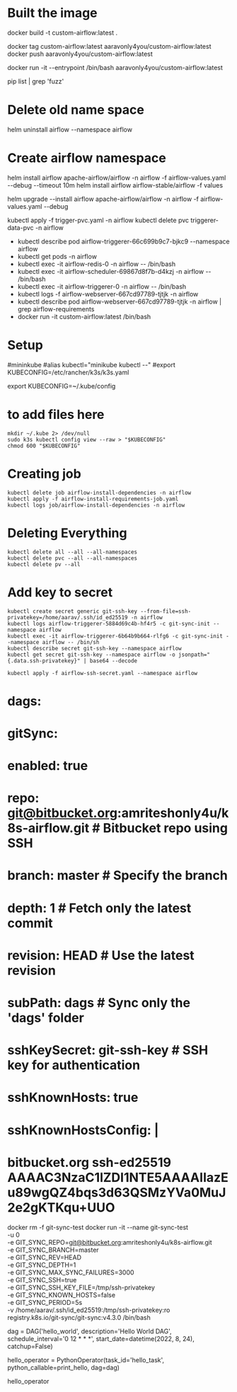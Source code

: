 
# Built the image
docker build -t custom-airflow:latest .


docker tag custom-airflow:latest aaravonly4you/custom-airflow:latest
docker push aaravonly4you/custom-airflow:latest

docker run -it --entrypoint /bin/bash aaravonly4you/custom-airflow:latest

pip list | grep 'fuzz'

# Delete old name space
helm uninstall airflow --namespace airflow

<!-- # Apply Configmap
kubectl apply -f airflow-requirements-configmap.yaml -->

# Create airflow namespace
helm install airflow apache-airflow/airflow -n airflow -f airflow-values.yaml  --debug --timeout 10m
helm install airflow airflow-stable/airflow -f values 

helm upgrade --install airflow apache-airflow/airflow -n airflow -f airflow-values.yaml  --debug

kubectl apply -f trigger-pvc.yaml -n airflow
kubectl delete pvc triggerer-data-pvc -n airflow

* kubectl describe pod airflow-triggerer-66c699b9c7-bjkc9 --namespace airflow
* kubectl get pods -n airflow
* kubectl exec -it airflow-redis-0 -n airflow -- /bin/bash
* kubectl exec -it airflow-scheduler-69867d8f7b-d4kzj -n airflow -- /bin/bash
* kubectl exec -it airflow-triggerer-0 -n airflow -- /bin/bash
* kubectl logs -f airflow-webserver-667cd97789-tjtjk -n airflow
* kubectl describe pod airflow-webserver-667cd97789-tjtjk -n airflow | grep airflow-requirements
* docker run -it custom-airflow:latest /bin/bash

# Setup 
#mininkube
#alias kubectl="minikube kubectl --"
#export KUBECONFIG=/etc/rancher/k3s/k3s.yaml

export KUBECONFIG=~/.kube/config

# to add files here 

    mkdir ~/.kube 2> /dev/null
    sudo k3s kubectl config view --raw > "$KUBECONFIG"
    chmod 600 "$KUBECONFIG"


# Creating job

    kubectl delete job airflow-install-dependencies -n airflow
    kubectl apply -f airflow-install-requirements-job.yaml
    kubectl logs job/airflow-install-dependencies -n airflow
    
# Deleting Everything

    kubectl delete all --all --all-namespaces
    kubectl delete pvc --all --all-namespaces
    kubectl delete pv --all

# Add key to secret

    kubectl create secret generic git-ssh-key --from-file=ssh-privatekey=/home/aarav/.ssh/id_ed25519 -n airflow
    kubectl logs airflow-triggerer-5884d69c4b-hf4r5 -c git-sync-init --namespace airflow
    kubectl exec -it airflow-triggerer-6b64b9b664-rlfg6 -c git-sync-init --namespace airflow -- /bin/sh
    kubectl describe secret git-ssh-key --namespace airflow
    kubectl get secret git-ssh-key --namespace airflow -o jsonpath="{.data.ssh-privatekey}" | base64 --decode

    kubectl apply -f airflow-ssh-secret.yaml --namespace airflow


# dags:
#   gitSync:
#     enabled: true
#     repo: git@bitbucket.org:amriteshonly4u/k8s-airflow.git # Bitbucket repo using SSH
#     branch: master                                         # Specify the branch
#     depth: 1                                               # Fetch only the latest commit
#     revision: HEAD                                         # Use the latest revision
#     subPath: dags                                          # Sync only the 'dags' folder
#     sshKeySecret: git-ssh-key                              # SSH key for authentication
#     sshKnownHosts: true
#     sshKnownHostsConfig: |
#       bitbucket.org ssh-ed25519 AAAAC3NzaC1lZDI1NTE5AAAAIIazEu89wgQZ4bqs3d63QSMzYVa0MuJ2e2gKTKqu+UUO


docker rm -f git-sync-test
docker run -it --name git-sync-test \
    -u 0 \
  -e GIT_SYNC_REPO=git@bitbucket.org:amriteshonly4u/k8s-airflow.git \
  -e GIT_SYNC_BRANCH=master \
  -e GIT_SYNC_REV=HEAD \
  -e GIT_SYNC_DEPTH=1 \
  -e GIT_SYNC_MAX_SYNC_FAILURES=3000 \
  -e GIT_SYNC_SSH=true \
  -e GIT_SYNC_SSH_KEY_FILE=/tmp/ssh-privatekey \
  -e GIT_SYNC_KNOWN_HOSTS=false \
  -e GIT_SYNC_PERIOD=5s \
  -v /home/aarav/.ssh/id_ed25519:/tmp/ssh-privatekey:ro \
  registry.k8s.io/git-sync/git-sync:v4.3.0 /bin/bash


dag = DAG('hello_world', description='Hello World DAG',
          schedule_interval='0 12 * * *',
          start_date=datetime(2022, 8, 24), catchup=False)

hello_operator = PythonOperator(task_id='hello_task', python_callable=print_hello, dag=dag)

hello_operator